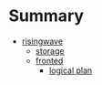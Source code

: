 # Summary

- [risingwave](./risingwave/index.md)
    - [storage](./risingwave/storage/index.md)
    - [fronted](./risingwave/fronted/index.md)
        - [logical plan](./risingwave/logicplan/index.md)
